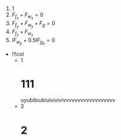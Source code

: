1. 1
2. $F_{f_x}+F_{w_x}=0$
3. $F_{f_y}+F_{w_y}+F_g=0$
2. $F_{f_x}+F_{w_x}$
4. $lF_{w_p}+0.5lF_{g_p}=0$

- !!!col
	- 1
	  # 111
	  uyubibiubiuivivivivvvvvvvvvvvvvvvvvv
	- 2
	  # 2